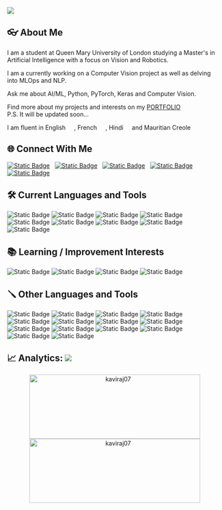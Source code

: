 <img src='github-banner.gif'>

## :eyeglasses: About Me

<p>
I am a student at Queen Mary University of London studying a Master's in Artificial Intelligence with a focus on Vision and Robotics.
</p>

<p>
I am a currently working on a Computer Vision project as well as delving into MLOps and NLP.
</p>

<p>
Ask me about AI/ML, Python, PyTorch, Keras and Computer Vision.
<p>

<p>
Find more about my projects and interests on my  <a href='https://kaviraj07.github.io'>PORTFOLIO</a> <br>P.S. It will be updated soon...
</p> 

<p>
I am fluent in English <img src='https://hatscripts.github.io/circle-flags/flags/uk.svg' width="12"> , French <img src='https://hatscripts.github.io/circle-flags/flags/fr.svg' width="12"> , Hindi <img src='https://hatscripts.github.io/circle-flags/flags/in.svg' width="12"> and Mauritian Creole <img src='https://hatscripts.github.io/circle-flags/flags/mu.svg' width="12">
</p>


## :globe_with_meridians: Connect With Me

[![Static Badge](https://img.shields.io/badge/LinkedIn-black?style=flat&logo=linkedin&logoSize=auto&logoColor=0077B5)](https://www.linkedin.com/in/kavirajgosaye/)
&nbsp;
[![Static Badge](https://img.shields.io/badge/X/Twitter-black?style=flat&logo=X&logoSize=auto)](https://twitter.com/gosayekaviraj)
&nbsp;
[![Static Badge](https://img.shields.io/badge/Stack_Overflow-black?style=flat&logo=stackoverflow&logoSize=auto)](https://stackoverflow.com/users/14573614)
&nbsp;
[![Static Badge](https://img.shields.io/badge/Google_Scholar-black?style=flat&logo=google%20scholar&logoSize=auto)](https://scholar.google.com/citations?user=5TbPJhwAAAAJ&hl=en)
&nbsp;
[![Static Badge](https://img.shields.io/badge/YouTube-black?style=flat&logo=youtube&logoSize=auto&logoColor=FF0000)](https://www.youtube.com/@kavirajgosaye)

## :hammer_and_wrench: Current Languages and Tools

![Static Badge](https://img.shields.io/badge/Python-black?style=flat&logo=Python&logoSize=auto)
![Static Badge](https://img.shields.io/badge/PyTorch-black?style=flat&logo=Pytorch&logoSize=auto)
![Static Badge](https://img.shields.io/badge/TensorFlow-black?style=flat&logo=TensorFlow&logoSize=auto)
![Static Badge](https://img.shields.io/badge/ROS-black?style=flat&logo=ROS&logoSize=auto)
![Static Badge](https://img.shields.io/badge/Scikit--learn-black?style=flat&logo=scikit-learn&logoSize=auto)
![Static Badge](https://img.shields.io/badge/OpenCV-black?style=flat&logo=OpenCV&logoSize=auto)
![Static Badge](https://img.shields.io/badge/Flask-black?style=flat&logo=Flask&logoSize=auto)
![Static Badge](https://img.shields.io/badge/MLflow-black?style=flat&logo=MLflow&logoSize=auto)
![Static Badge](https://img.shields.io/badge/Git-black?style=flat&logo=Git&logoSize=auto)

## :books: Learning / Improvement Interests
![Static Badge](https://img.shields.io/badge/Docker-black?style=flat&logo=Docker&logoSize=auto)
![Static Badge](https://img.shields.io/badge/Kubernetes-black?style=flat&logo=Kubernetes&logoSize=auto)
![Static Badge](https://img.shields.io/badge/LangChain-black?style=flat&logo=LangChain&logoSize=auto)
![Static Badge](https://img.shields.io/badge/CUDA-black?style=flat&logo=nvidia&logoSize=auto)


## :screwdriver: Other  Languages and Tools
![Static Badge](https://img.shields.io/badge/Java-black?style=flat&logo=Java&logoSize=auto)
![Static Badge](https://img.shields.io/badge/C%23-black?style=flat&logo=C%23&logoSize=auto)
![Static Badge](https://img.shields.io/badge/HTML-black?style=flat&logo=HTML5&logoSize=auto)
![Static Badge](https://img.shields.io/badge/CSS-black?style=flat&logo=CSS3&logoColor=%231572B6&logoSize=auto)
![Static Badge](https://img.shields.io/badge/JavaScript-black?style=flat&logo=JavaScript&logoSize=auto)
![Static Badge](https://img.shields.io/badge/PHP-black?style=flat&logo=PHP&logoSize=auto)
![Static Badge](https://img.shields.io/badge/Flutter-black?style=flat&logo=Flutter&logoColor=%2302569B&logoSize=auto)
![Static Badge](https://img.shields.io/badge/Android-black?style=flat&logo=Android&logoSize=auto)
![Static Badge](https://img.shields.io/badge/Firebase-black?style=flat&logo=Firebase&logoColor=%23DD2C00&logoSize=auto)
![Static Badge](https://img.shields.io/badge/PostgreSQL-black?style=flat&logo=PostgreSQL&logoSize=auto)
![Static Badge](https://img.shields.io/badge/MySQL-black?style=flat&logo=MySQL&logoSize=auto)
![Static Badge](https://img.shields.io/badge/GCP-black?style=flat&logo=googlecloud&logoSize=auto)
![Static Badge](https://img.shields.io/badge/Selenium-black?style=flat&logo=Selenium&logoSize=auto)
![Static Badge](https://img.shields.io/badge/.NET-black?style=flat&logo=.NET&logoColor=%23512BD4&logoSize=auto)





## :chart_with_upwards_trend: Analytics:  ![](https://komarev.com/ghpvc/?username=kaviraj07)

<p align="center"><img style="height:150px; width:400px" src="https://github-readme-streak-stats-plum.vercel.app/?user=kaviraj07&theme=chartreuse-dark&" alt="kaviraj07" />
<img style="height:150px; width:400px" src="https://github-readme-stats.vercel.app/api/top-langs?username=kaviraj07&theme=chartreuse-dark&show_icons=true&locale=en&layout=compact" alt="kaviraj07" />
</p>


